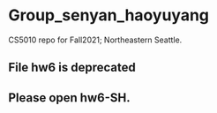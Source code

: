 # Group_senyan_haoyuyang
CS5010 repo for Fall2021; Northeastern Seattle.
## File hw6 is deprecated
## Please open hw6-SH.
